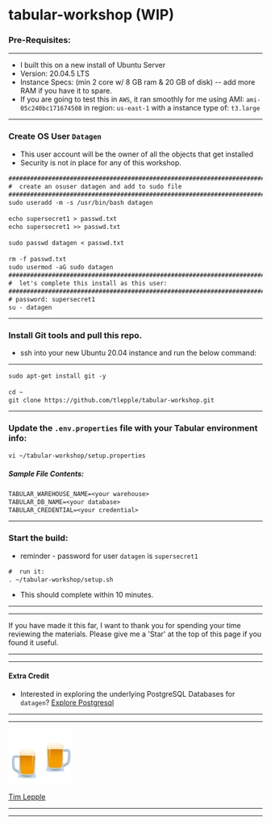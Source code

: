 # tabular-workshop (WIP)

###  Pre-Requisites:

---

 * I built this on a new install of Ubuntu Server
 * Version: 20.04.5 LTS 
 * Instance Specs: (min 2 core w/ 8 GB ram & 20 GB of disk) -- add more RAM if you have it to spare.
 * If you are going to test this in `AWS`, it ran smoothly for me using AMI: `ami-05c240bc171674508` in region: `us-east-1` with a instance type of: `t3.large`

---
### Create OS User `Datagen` 

*  This user account will be the owner of all the objects that get installed
*  Security is not in place for any of this workshop.

```
##########################################################################################
#  create an osuser datagen and add to sudo file
##########################################################################################
sudo useradd -m -s /usr/bin/bash datagen

echo supersecret1 > passwd.txt
echo supersecret1 >> passwd.txt

sudo passwd datagen < passwd.txt

rm -f passwd.txt
sudo usermod -aG sudo datagen
##########################################################################################
#  let's complete this install as this user:
##########################################################################################
# password: supersecret1
su - datagen 
```
---

###  Install Git tools and pull this repo.
*  ssh into your new Ubuntu 20.04 instance and run the below command:
 
---
```
sudo apt-get install git -y

cd ~
git clone https://github.com/tlepple/tabular-workshop.git
```

---

###  Update the `.env.properties` file with your Tabular environment info:

```
vi ~/tabular-workshop/setup.properties
```

##### Sample File Contents:

```
TABULAR_WAREHOUSE_NAME=<your warehouse>
TABULAR_DB_NAME=<your database>
TABULAR_CREDENTIAL=<your credential>
```

---

### Start the build:
*  reminder - password for user `datagen` is `supersecret1`

```
#  run it:
. ~/tabular-workshop/setup.sh
```
  *  This should complete within 10 minutes.
---

---

If you have made it this far, I want to thank you for spending your time reviewing the materials. Please give me a 'Star' at the top of this page if you found it useful.

---
---

####  Extra Credit

* Interested in exploring the underlying PostgreSQL Databases for `datagen`?
[Explore Postgresql](./explore_postgresql.md)

---
---

  ![](./images/drunk-cheers.gif)

[Tim Lepple](www.linkedin.com/in/tim-lepple-9141452)

---
---
